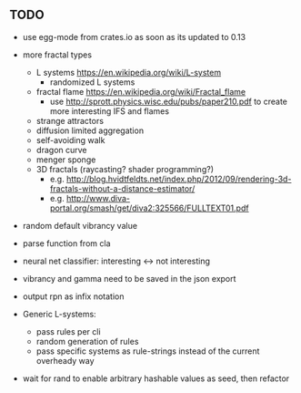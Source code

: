 TODO
----

*   use egg-mode from crates.io as soon as its updated to 0.13
*   more fractal types
    *   L systems <https://en.wikipedia.org/wiki/L-system>
        *   randomized L systems
    *   fractal flame <https://en.wikipedia.org/wiki/Fractal_flame>
        *   use <http://sprott.physics.wisc.edu/pubs/paper210.pdf>
            to create more interesting IFS and flames
    *   strange attractors
    *   diffusion limited aggregation
    *   self-avoiding walk
    *   dragon curve
    *   menger sponge
    *   3D fractals (raycasting? shader programming?)
        *   e.g. <http://blog.hvidtfeldts.net/index.php/2012/09/rendering-3d-fractals-without-a-distance-estimator/>
        *   e.g. <http://www.diva-portal.org/smash/get/diva2:325566/FULLTEXT01.pdf>

*   random default vibrancy value
*   parse function from cla
*   neural net classifier: interesting <-> not interesting
*   vibrancy and gamma need to be saved in the json export
*   output rpn as infix notation

*   Generic L-systems:
    -   pass rules per cli
    -   random generation of rules
    -   pass specific systems as rule-strings instead of the current overheady way

*   wait for rand to enable arbitrary hashable values as seed, then refactor
